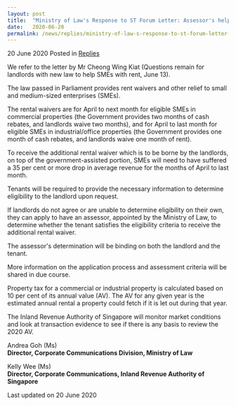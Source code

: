 ```yaml
---
layout: post
title:  "Ministry of Law's Response to ST Forum Letter: Assessor's help available to work out rental issues"
date:   2020-06-20
permalink: /news/replies/ministry-of-law-s-response-to-st-forum-letter-rental-relief-framework
---
```


20 June 2020 Posted in [Replies](/news/replies)  

We refer to the letter by Mr Cheong Wing Kiat (Questions remain for landlords with new law to help SMEs with rent, June 13).

The law passed in Parliament provides rent waivers and other relief to small and medium-sized enterprises (SMEs).

The rental waivers are for April to next month for eligible SMEs in commercial properties (the Government provides two months of cash rebates, and landlords waive two months), and for April to last month for eligible SMEs in industrial/office properties (the Government provides one month of cash rebates, and landlords waive one month of rent).

To receive the additional rental waiver which is to be borne by the landlords, on top of the government-assisted portion, SMEs will need to have suffered a 35 per cent or more drop in average revenue for the months of April to last month.

Tenants will be required to provide the necessary information to determine eligibility to the landlord upon request.

If landlords do not agree or are unable to determine eligibility on their own, they can apply to have an assessor, appointed by the Ministry of Law, to determine whether the tenant satisfies the eligibility criteria to receive the additional rental waiver.

The assessor's determination will be binding on both the landlord and the tenant.

More information on the application process and assessment criteria will be shared in due course.

Property tax for a commercial or industrial property is calculated based on 10 per cent of its annual value (AV). The AV for any given year is the estimated annual rental a property could fetch if it is let out during that year.

The Inland Revenue Authority of Singapore will monitor market conditions and look at transaction evidence to see if there is any basis to review the 2020 AV.


Andrea Goh (Ms)  
**Director, Corporate Communications Division, Ministry of Law** 

Kelly Wee (Ms)  
**Director, Corporate Communications, Inland Revenue Authority of Singapore** 


<p class="right-side-updated">Last updated on 20 June 2020</p>
